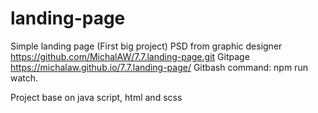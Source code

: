 # landing-page
Simple landing page (First big project)
PSD from graphic designer
https://github.com/MichalAW/7.7.landing-page.git
Gitpage
https://michalaw.github.io/7.7.landing-page/
Gitbash
command: npm run watch.

Project base on java script, html and scss
